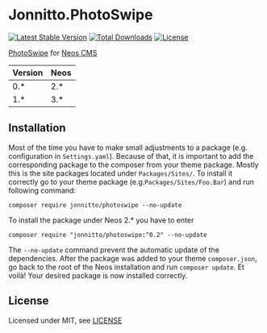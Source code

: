 Jonnitto.PhotoSwipe
==================

[![Latest Stable Version](https://poser.pugx.org/jonnitto/photoswipe/v/stable)](https://packagist.org/packages/jonnitto/photoswipe)
[![Total Downloads](https://poser.pugx.org/jonnitto/photoswipe/downloads)](https://packagist.org/packages/jonnitto/photoswipe)
[![License](https://poser.pugx.org/jonnitto/photoswipe/license)](https://packagist.org/packages/jonnitto/photoswipe)

[PhotoSwipe](http://photoswipe.com/) for [Neos CMS](https://www.neos.io)

| Version | Neos   |
|---------|--------|
| 0.*     | 2.*    |
| 1.*     | 3.*    |

Installation
------------

Most of the time you have to make small adjustments to a package (e.g. configuration in `Settings.yaml`). Because of that, it is important to add the corresponding package to the composer from your theme package. Mostly this is the site packages located under `Packages/Sites/`. To install it correctly go to your theme package (e.g.`Packages/Sites/Foo.Bar`) and run following command:
```
composer require jonnitto/photoswipe --no-update
```

To install the package under Neos 2.* you have to enter
```
composer require "jonnitto/photoswipe:^0.2" --no-update
```

The `--no-update` command prevent the automatic update of the dependencies. After the package was added to your theme `composer.json`, go back to the root of the Neos installation and run `composer update`. Et voilà! Your desired package is now installed correctly.


License
-------

Licensed under MIT, see [LICENSE](LICENSE)

